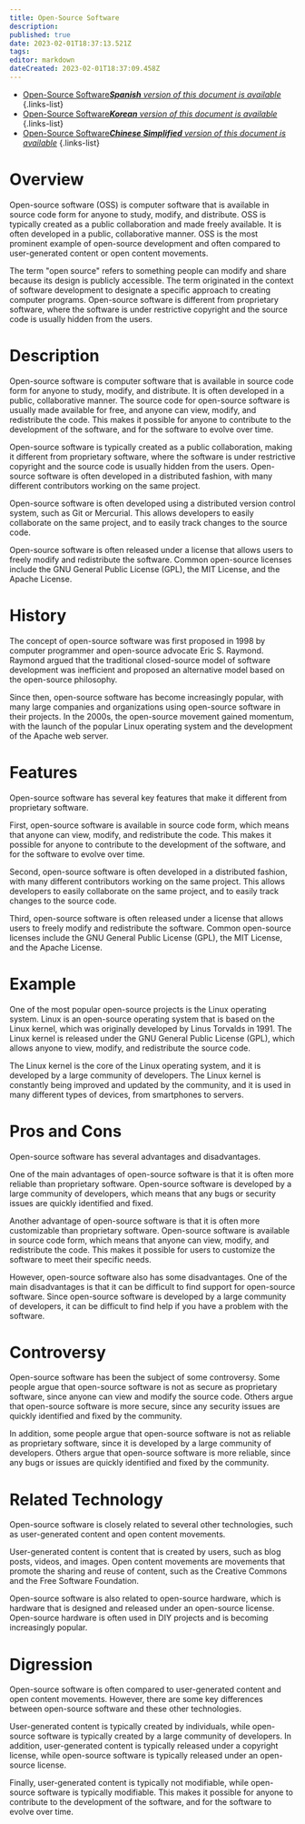 ```yaml
---
title: Open-Source Software
description: 
published: true
date: 2023-02-01T18:37:13.521Z
tags: 
editor: markdown
dateCreated: 2023-02-01T18:37:09.458Z
---
```


- [Open-Source Software***Spanish** version of this document is available*](/es/Knowledge-base/Dictionary/open-source-software)
{.links-list}
- [Open-Source Software***Korean** version of this document is available*](/ko/Knowledge-base/Dictionary/open-source-software)
{.links-list}
- [Open-Source Software***Chinese Simplified** version of this document is available*](/zh/Knowledge-base/Dictionary/open-source-software)
{.links-list}

# Overview
Open-source software (OSS) is computer software that is available in source code form for anyone to study, modify, and distribute. OSS is typically created as a public collaboration and made freely available. It is often developed in a public, collaborative manner. OSS is the most prominent example of open-source development and often compared to user-generated content or open content movements. 

The term "open source" refers to something people can modify and share because its design is publicly accessible. The term originated in the context of software development to designate a specific approach to creating computer programs. Open-source software is different from proprietary software, where the software is under restrictive copyright and the source code is usually hidden from the users.

# Description
Open-source software is computer software that is available in source code form for anyone to study, modify, and distribute. It is often developed in a public, collaborative manner. The source code for open-source software is usually made available for free, and anyone can view, modify, and redistribute the code. This makes it possible for anyone to contribute to the development of the software, and for the software to evolve over time.

Open-source software is typically created as a public collaboration, making it different from proprietary software, where the software is under restrictive copyright and the source code is usually hidden from the users. Open-source software is often developed in a distributed fashion, with many different contributors working on the same project.

Open-source software is often developed using a distributed version control system, such as Git or Mercurial. This allows developers to easily collaborate on the same project, and to easily track changes to the source code.

Open-source software is often released under a license that allows users to freely modify and redistribute the software. Common open-source licenses include the GNU General Public License (GPL), the MIT License, and the Apache License.

# History
The concept of open-source software was first proposed in 1998 by computer programmer and open-source advocate Eric S. Raymond. Raymond argued that the traditional closed-source model of software development was inefficient and proposed an alternative model based on the open-source philosophy.

Since then, open-source software has become increasingly popular, with many large companies and organizations using open-source software in their projects. In the 2000s, the open-source movement gained momentum, with the launch of the popular Linux operating system and the development of the Apache web server.

# Features
Open-source software has several key features that make it different from proprietary software. 

First, open-source software is available in source code form, which means that anyone can view, modify, and redistribute the code. This makes it possible for anyone to contribute to the development of the software, and for the software to evolve over time.

Second, open-source software is often developed in a distributed fashion, with many different contributors working on the same project. This allows developers to easily collaborate on the same project, and to easily track changes to the source code.

Third, open-source software is often released under a license that allows users to freely modify and redistribute the software. Common open-source licenses include the GNU General Public License (GPL), the MIT License, and the Apache License.

# Example
One of the most popular open-source projects is the Linux operating system. Linux is an open-source operating system that is based on the Linux kernel, which was originally developed by Linus Torvalds in 1991. The Linux kernel is released under the GNU General Public License (GPL), which allows anyone to view, modify, and redistribute the source code.

The Linux kernel is the core of the Linux operating system, and it is developed by a large community of developers. The Linux kernel is constantly being improved and updated by the community, and it is used in many different types of devices, from smartphones to servers.

# Pros and Cons
Open-source software has several advantages and disadvantages. 

One of the main advantages of open-source software is that it is often more reliable than proprietary software. Open-source software is developed by a large community of developers, which means that any bugs or security issues are quickly identified and fixed.

Another advantage of open-source software is that it is often more customizable than proprietary software. Open-source software is available in source code form, which means that anyone can view, modify, and redistribute the code. This makes it possible for users to customize the software to meet their specific needs.

However, open-source software also has some disadvantages. One of the main disadvantages is that it can be difficult to find support for open-source software. Since open-source software is developed by a large community of developers, it can be difficult to find help if you have a problem with the software.

# Controversy
Open-source software has been the subject of some controversy. Some people argue that open-source software is not as secure as proprietary software, since anyone can view and modify the source code. Others argue that open-source software is more secure, since any security issues are quickly identified and fixed by the community.

In addition, some people argue that open-source software is not as reliable as proprietary software, since it is developed by a large community of developers. Others argue that open-source software is more reliable, since any bugs or issues are quickly identified and fixed by the community.

# Related Technology
Open-source software is closely related to several other technologies, such as user-generated content and open content movements. 

User-generated content is content that is created by users, such as blog posts, videos, and images. Open content movements are movements that promote the sharing and reuse of content, such as the Creative Commons and the Free Software Foundation. 

Open-source software is also related to open-source hardware, which is hardware that is designed and released under an open-source license. Open-source hardware is often used in DIY projects and is becoming increasingly popular.

# Digression
Open-source software is often compared to user-generated content and open content movements. However, there are some key differences between open-source software and these other technologies. 

User-generated content is typically created by individuals, while open-source software is typically created by a large community of developers. In addition, user-generated content is typically released under a copyright license, while open-source software is typically released under an open-source license. 

Finally, user-generated content is typically not modifiable, while open-source software is typically modifiable. This makes it possible for anyone to contribute to the development of the software, and for the software to evolve over time.